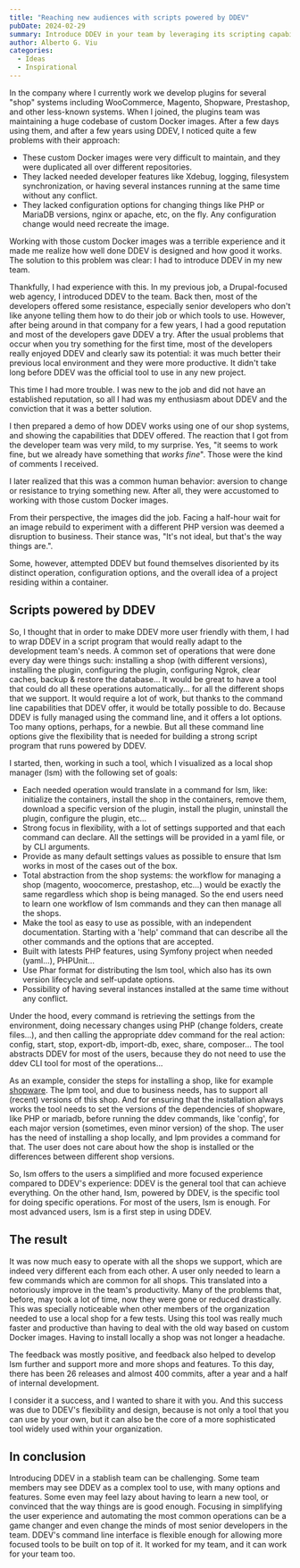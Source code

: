 ```yaml
---
title: "Reaching new audiences with scripts powered by DDEV"
pubDate: 2024-02-29
summary: Introduce DDEV in your team by leveraging its scripting capabilities.
author: Alberto G. Viu
categories:
  - Ideas
  - Inspirational
---
```

In the company where I currently work we develop plugins for several "shop" systems including WooCommerce, Magento, Shopware, Prestashop, and other less-known systems.
When I joined, the plugins team was maintaining a huge codebase of custom Docker images. After a few days using them, and after a few years using DDEV, I noticed quite a few
problems with their approach:

- These custom Docker images were very difficult to maintain, and they were duplicated all over different repositories.
- They lacked needed developer features like Xdebug, logging, filesystem synchronization, or having several instances running at the same time without any conflict.
- They lacked configuration options for changing things like PHP or MariaDB versions, nginx or apache, etc, on the fly. Any configuration change would need recreate the image.

Working with those custom Docker images was a terrible experience and it made me realize how well done DDEV is designed and how good it works. The solution to this problem was
clear: I had to introduce DDEV in my new team.

Thankfully, I had experience with this. In my previous job, a Drupal-focused web agency, I introduced DDEV to the team. Back then, most of the developers
offered some resistance, especially senior developers who don't like anyone telling them how to do their job or which tools to use. However, after being around in that company
for a few years, I had a good reputation and most of the developers gave DDEV a try. After the usual problems that occur when you try something for the first time, most
of the developers really enjoyed DDEV and clearly saw its potential: it was much better their previous local environment and they were more productive. It didn't take long before DDEV
was the official tool to use in any new project.

This time I had more trouble. I was new to the job and did not have an established reputation, so all I had was my enthusiasm about DDEV and the conviction that it was a better solution.

I then prepared a demo of how DDEV works using one of our shop systems, and showing the capabilities that DDEV offered. The reaction that I got from the developer team was very mild,
to my surprise. Yes, "it seems to work fine, but we already have something that _works_ _fine_". Those were the kind of comments I received.

I later realized that this was a common human behavior: aversion to change or resistance to trying something new. After all, they were accustomed to working with those custom Docker images.

From their perspective, the images did the job. Facing a half-hour wait for an image rebuild to experiment with a different PHP version was deemed a disruption to business. Their stance was, "It's not ideal, but that's the way things are.".

Some, however, attempted DDEV but found themselves disoriented by its distinct operation, configuration options, and the overall idea of a project residing within a container.

## Scripts powered by DDEV

So, I thought that in order to make DDEV more user friendly with them, I had to wrap DDEV in a script program that would really adapt to the development team's needs. A common set
of operations that were done every day were things such: installing a shop (with different versions), installing the plugin, configuring the plugin, configuring Ngrok,
clear caches, backup & restore the database...
It would be great to have a tool that could do all these operations automatically... for all the different shops that we support. It would require a lot of work, but
thanks to the command line capabilities that DDEV offer, it would be totally possible to do. Because DDEV is fully managed using the command line, and it offers a lot options.
Too many options, perhaps, for a newbie. But all these command line options give the flexibility that is needed for building a strong script program that runs powered by DDEV.

I started, then, working in such a tool, which I visualized as a local shop manager (lsm) with the following set of goals:

- Each needed operation would translate in a command for lsm, like: initialize the containers, install the shop in the containers, remove them, download a specific version of the plugin, install the plugin, uninstall the plugin, configure the plugin, etc...
- Strong focus in flexibility, with a lot of settings supported and that each command can declare. All the settings will be provided in a yaml file, or by CLI arguments.
- Provide as many default settings values as possible to ensure that lsm works in most of the cases out of the box.
- Total abstraction from the shop systems: the workflow for managing a shop (magento, woocomerce, prestashop, etc...) would be exactly the same regardless which shop is being managed. So the end users need to learn one workflow of lsm commands and they can then manage all the shops.
- Make the tool as easy to use as possible, with an independent documentation. Starting with a 'help' command that can describe all the other commands and the options that are accepted.
- Built with latests PHP features, using Symfony project when needed (yaml...), PHPUnit...
- Use Phar format for distributing the lsm tool, which also has its own version lifecycle and self-update options.
- Possibility of having several instances installed at the same time without any conflict.

Under the hood, every command is retrieving the settings from the environment, doing necessary changes using PHP (change folders, create files...), and then calling the appropriate ddev command for the real action: config, start, stop, export-db, import-db, exec, share, composer... The tool abstracts DDEV for most of the users, because they do not need to use the ddev CLI tool for most of the operations...

As an example, consider the steps for installing a shop, like for example [shopware](https://ddev.readthedocs.io/en/latest/users/quickstart/#shopware).
The lpm tool, and due to business needs, has to support all (recent) versions of this shop. And for ensuring that the installation always works the tool needs to set the versions of the dependencies of shopware, like PHP or mariadb, before running the ddev commands, like 'config', for each major version (sometimes, even minor version) of the shop. The user has the need of installing a shop locally, and lpm provides a command for that. The user does not care about how the shop is installed or the differences between different shop versions.

So, lsm offers to the users a simplified and more focused experience compared to DDEV's experience: DDEV is the general tool that can achieve everything. On the other hand, lsm, powered by DDEV, is the specific tool for doing specific operations. For most of the users, lsm is enough. For most advanced users, lsm is a first step in using DDEV.

## The result

It was now much easy to operate with all the shops we support, which are indeed very different each from each other. A user only needed to learn a few commands which are common for all shops. This translated into a notoriously improve in the team's productivity. Many of the problems that, before, may took a lot of time, now they were gone or reduced drastically. This was specially noticeable when other members of the organization needed to use a local shop for a few tests. Using this tool was really much faster and productive than having to deal with the old way based on custom Docker images. Having to install locally a shop was not longer a headache.

The feedback was mostly positive, and feedback also helped to develop lsm further and support more and more shops and features. To this day, there has been 26 releases and almost 400 commits, after a year and a half of internal development.

I consider it a success, and I wanted to share it with you. And this success was due to DDEV's flexibility and design, because is not only a tool that you can use by your own, but it can also be the core of a more sophisticated tool widely used within your organization.

## In conclusion

Introducing DDEV in a stablish team can be challenging. Some team members may see DDEV as a complex tool to use, with many options and features. Some even may feel lazy about having to learn a new tool, or convinced that the way things are is good enough. Focusing in simplifying the user experience and automating the most common operations can be a game changer and even change the minds of most senior developers in the team.
DDEV's command line interface is flexible enough for allowing more focused tools to be built on top of it.
It worked for my team, and it can work for your team too.
